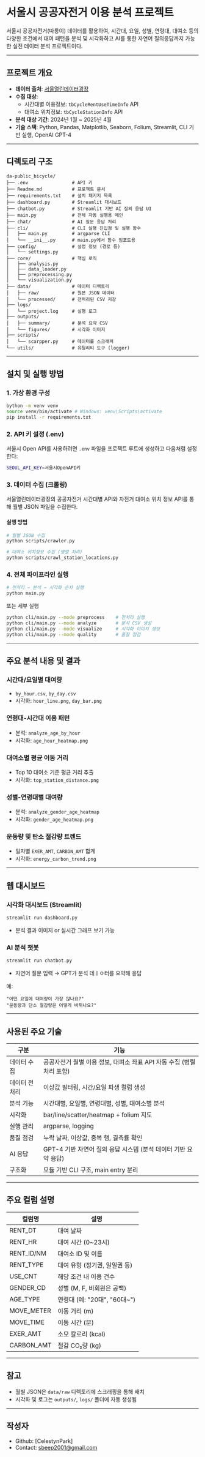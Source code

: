 # 서울시 공공자전거 이용 분석 프로젝트

서울시 공공자전거(따릉이) 데이터를 활용하여, 시간대, 요일, 성별, 연령대, 대여소 등의 다양한 조건에서 대여 패턴을 분석 및 시각화하고
AI를 통한 자연어 질의응답까지 가능한 실전 데이터 분석 프로젝트이다.

---

## 프로젝트 개요

- **데이터 출처**: [서울열린데이터광장](https://data.seoul.go.kr)
- **수집 대상**:
  - 시간대별 이용정보: `tbCycleRentUseTimeInfo` API
  - 대여소 위치정보: `tbCycleStationInfo` API
- **분석 대상 기간**: 2024년 1월 ~ 2025년 4월
- **기술 스택**: Python, Pandas, Matplotlib, Seaborn, Folium, Streamlit, CLI 기반 실행, OpenAI GPT-4

---

## 디렉토리 구조

```
da-public_bicycle/
├── .env                # API 키
├── Readme.md           # 프로젝트 문서
├── requirements.txt    # 설치 패키지 목록
├── dashboard.py        # Streamlit 대시보드
├── chatbot.py          # Streamlit 기반 AI 질의 응답 UI
├── main.py             # 전체 자동 실행용 메인
├── chat/               # AI 질문 응답 처리
├── cli/                # CLI 실행 진입점 및 실행 함수
│   ├── main.py         # argparse CLI
│   └── __ini__.py      # main.py에서 함수 임포트용
├── config/             # 설정 정보 (경로 등)
│   └── settings.py
├── core/               # 핵심 로직
│   ├── analysis.py
│   ├── data_loader.py
│   ├── preprocessing.py
│   └── visualization.py
├── data/               # 데이터 디렉토리
│   ├── raw/            # 원본 JSON 데이터
│   └── processed/      # 전처리된 CSV 저장
├── logs/
│   └── project.log     # 실행 로그
├── outputs/
│   ├── summary/        # 분석 요약 CSV
│   └── figures/        # 시각화 이미지
├── scripts/
│   └── scarpper.py     # 데이터를 스크래퍼
└── utils/              # 유틸리티 도구 (logger)
```

---

## 설치 및 실행 방법

### 1. 가상 환경 구성

```bash
bython -m venv venv
source venv/bin/activate # Windows: venv\Scripts\activate
pip install -r requirements.txt
```

### 2. API 키 설정 (.env)

서울시 Open API를 사용하려면 `.env` 파일을 프로젝트 루트에 생성하고 다음처럼 설정한다:

```bash
SEOUL_API_KEY=서울시OpenAPI키
```

### 3. 데이터 수집 (크롤링)

서울열린데이터광장의 공공자전거 시간대별 API와 자전거 대여소 위치 정보 API를 통해 월별 JSON 파일을 수집한다.

#### 실행 방법

```bash
# 월별 JSON 수집
python scripts/crawler.py

# 대여소 위치정보 수집 (병렬 처리)
python scripts/crawl_station_locations.py
```

### 4. 전체 파이프라인 실행

```bash
# 전처리 → 분석 → 시각화 순차 실행
python main.py
```

또는 세부 실행

```bash
python cli/main.py --mode preprocess    # 전처리 실행
python cli/main.py --mode analyze       # 분석 CSV 생성
python cli/main.py --mode visualize     # 시각화 이미지 생성
python cli/main.py --mode quality       # 품질 점검
```

---

## 주요 분석 내용 및 결과

### 시간대/요일별 대여량

- `by_hour.csv`, `by_day.csv`
- 시각화: `hour_line.png`, `day_bar.png`

### 연령대-시간대 이용 패턴

- 분석: `analyze_age_by_hour`
- 시각화: `age_hour_heatmap.png`

### 대여소별 평균 이동 거리

- Top 10 대여소 기준 평균 거리 추출
- 시각화: `top_station_distance.png`

### 성별-연령대별 대여량

- 분석: `analyze_gender_age_heatmap`
- 시각화: `gender_age_heatmap.png`

### 운동량 및 탄소 절감량 트렌드

- 일자별 `EXER_AMT`, `CARBON_AMT` 합계
- 시각화: `energy_carbon_trend.png`

---

## 웹 대시보드

### 시각화 대시보드 (Streamlit)

```bash
streamlit run dashboard.py
```

* 분석 결과 이미지 or 실시간 그래프 보기 가능

### AI 분석 챗봇

```bash
streamlit run chatbot.py
```

* 자연어 질문 입력 → GPT가 분석 데ㅣㅇ터를 요약해 응답

예:

```
"어떤 요일에 대여량이 가장 많나요?"
"운동량과 단소 절감량은 어떻게 바뀌나요?"
```

---

## 사용된 주요 기술

| 구분        | 기능                                |
| ----------- | ----------------------------------- |
| 데이터 수집  | 공공자전거 월별 이용 정보, 대펴소 좌표 API 자동 수집 (병렬 처리 포함) |
| 데이터 전처리 | 이상값 필터링, 시간/요일 파생 컬럼 생성 |
| 분석 기능 | 시간대별, 요일별, 연령대별, 성별, 대여소별 분석 |
| 시각화      | bar/line/scatter/heatmap + folium 지도 |
| 실행 관리   | argparse, logging                   |
| 품질 점검 | 누락 날짜, 이상값, 중복 행, 결측률 확인 |
| AI 응답 | GPT-4 기반 자연어 질의 응답 시스템 (분석 데이터 기반 요약 응답) |
| 구조화      | 모듈 기반 CLI 구조, main entry 분리 |

---

## 주요 컬럼 설명

| 컬럼명     | 설명                          |
| ---------- | ----------------------------- |
| RENT_DT    | 대여 날짜                     |
| RENT_HR    | 대여 시간 (0~23시)            |
| RENT_ID/NM | 대여소 ID 및 이름             |
| RENT_TYPE  | 대여 유형 (정기권, 일일권 등) |
| USE_CNT    | 해당 조건 내 이용 건수        |
| GENDER_CD  | 성별 (M, F, 비회원은 공백)    |
| AGE_TYPE   | 연령대 (예: "20대", "60대~")  |
| MOVE_METER | 이동 거리 (m)                 |
| MOVE_TIME  | 이동 시간 (분)                |
| EXER_AMT   | 소모 칼로리 (kcal)            |
| CARBON_AMT | 절감 CO₂량 (kg)               |

---

## 참고

- 월별 JSON은 `data/raw` 디렉토리에 스크래핑을 통해 배치
- 시각화 및 로그는 `outputs/`, `logs/` 폴더에 자동 생성됨

---

## 작성자

- Github: [CelestynPark]
- Contact: sbeep2001@gmail.com